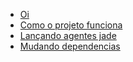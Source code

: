 - [Oi](/)
- [Como o projeto funciona](/how_works.md)
- [Lançando agentes jade](/launch_agents.md)
- [Mudando dependencias](/dependencies.md)
